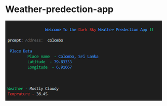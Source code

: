 # Weather-predection-app

<img src="https://github.com/lakith/Weather-predection-app/blob/master/assests/Capture.PNG?raw=true" />
